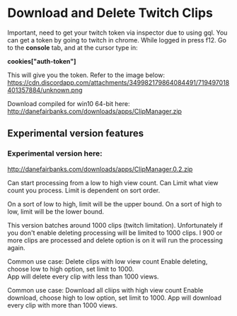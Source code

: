 # Download and Delete Twitch Clips

Important, need to get your twitch token via inspector due to using gql.  You can get a token by going to twitch in chrome.
While logged in press f12. Go to the **console** tab, and at the cursor type in:

**cookies["auth-token"]**

This will give you the token. Refer to the image below:
https://cdn.discordapp.com/attachments/349982179864084491/719497018401357884/unknown.png

Download compiled for win10 64-bit here: http://danefairbanks.com/downloads/apps/ClipManager.zip

## Experimental version features
### Experimental version here:
http://danefairbanks.com/downloads/apps/ClipManager.0.2.zip

Can start processing from a low to high view count.
Can Limit what view count you process.
Limit is dependent on sort order.

On a sort of low to high, limit will be the upper bound.
On a sort of high to low, limit will be the lower bound.

This version batches around 1000 clips (twitch limitation).  Unfortunately if you don't enable deleting processing will be limited to 1000 clips.  I 900 or more clips are processed and delete option is on it will run the processing again.

Common use case: Delete clips with low view count
Enable deleting, choose low to high option, set limit to 1000.  
App will delete every clip with less than 1000 views.

Common use case: Download all cliips with high view count
Enable download, choose high to low option, set limit to 1000.
App will download every clip with more than 1000 views.
